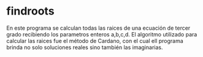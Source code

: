 # findroots

En este programa se calculan todas las raices de una ecuación de tercer grado recibiendo los parametros enteros a,b,c,d.
El algoritmo utilizado para calcular las raices fue el método de Cardano, con el cual ell programa brinda no solo soluciones reales sino también las imaginarias.
